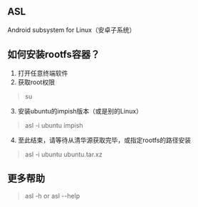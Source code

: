 ## ASL
Android subsystem for Linux（安卓子系统）

## 如何安装rootfs容器？
1. 打开任意终端软件
2. 获取root权限
> su
3. 安装ubuntu的impish版本（或是别的Linux）
> asl -i ubuntu impish
4. 至此结束，请等待从清华源获取完毕，或指定rootfs的路径安装
> asl -i ubuntu ubuntu.tar.xz

## 更多帮助
> asl -h or asl --help
